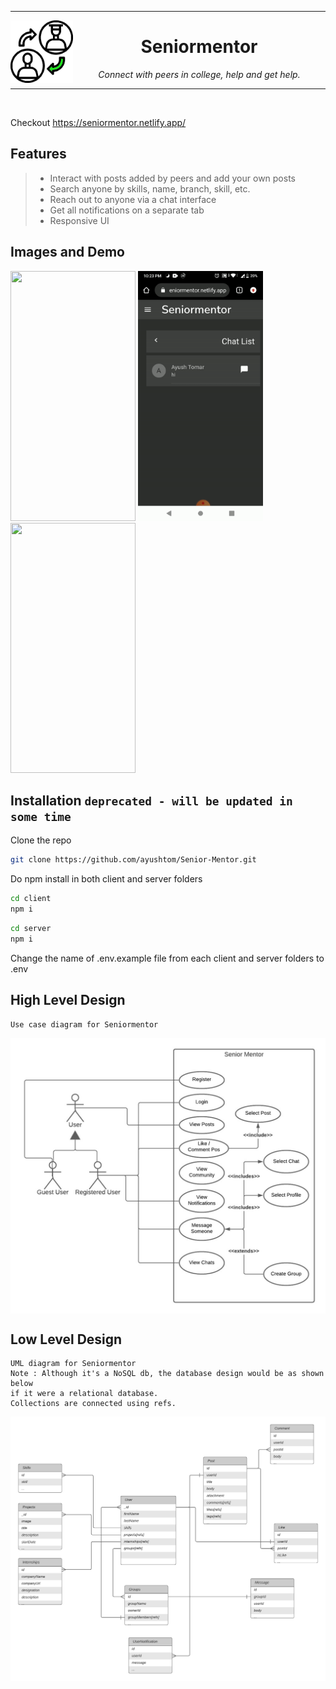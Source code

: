
---

<img align="left" src="assets/gif/smgif.gif" width="100" height="100" />

<div align="center" > 
<h1><b> Seniormentor </b></h1>  
<i> Connect with peers in college, help and get help. </i>
</div> 


---

<br>

Checkout https://seniormentor.netlify.app/ 

Features 
---

> <ul>
> <li> Interact with posts added by peers and add your own posts </li>
> <li> Search anyone by skills, name, branch, skill, etc. </li>
> <li> Reach out to anyone via a chat interface</li>
> <li> Get all notifications on a separate tab </li>
> <li> Responsive UI </li>
> </ul>

Images and Demo
---

<div>
  <img src="assets/gif/gif1.gif" width="200" height="400"/>
  <img src="assets/gif/gif2.gif" width="200" height="400"/>
  <img src="assets/gif/gif3.gif" width="200" height="400"/>
</div>


Installation  `deprecated - will be updated in some time`
--- 
  Clone the repo

  ```bash 
  git clone https://github.com/ayushtom/Senior-Mentor.git
  ```

  Do npm install in both client and server folders

  ```bash 
  cd client 
  npm i 
  ```

  ```bash
  cd server 
  npm i 
  ```
  Change the name of .env.example file from each client and server folders to .env

High Level Design 
---
```
Use case diagram for Seniormentor
```

<img align="center" src="assets/img/hld.png" />

Low Level Design
---
```
UML diagram for Seniormentor
Note : Although it's a NoSQL db, the database design would be as shown below
if it were a relational database.
Collections are connected using refs. 
```
<img align="center" src="assets/img/uml.png" />


